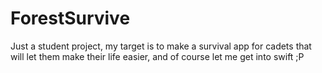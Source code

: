 # ForestSurvive

Just a student project, my target is to make a survival app for cadets that will let them make their life easier, and of course let me get into swift ;P
